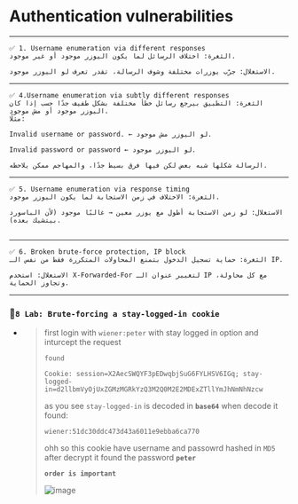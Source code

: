 # Authentication vulnerabilities
--------
```
✅ 1. Username enumeration via different responses
الثغرة: اختلاف الرسائل لما يكون اليوزر موجود أو غير موجود.

الاستغلال: جرّب يوزرات مختلفة وشوف الرسالة، تقدر تعرف لو اليوزر موجود.
```


--------

```
✅ 4.Username enumeration via subtly different responses
الثغرة: التطبيق بيرجع رسائل خطأ مختلفة بشكل طفيف جدًا حسب إذا كان اليوزر موجود أو مش موجود.
مثلًا:

Invalid username or password. ← لو اليوزر مش موجود.

Invalid password or password ← لو اليوزر موجود.

الرسالة شكلها شبه بعض لكن فيها فرق بسيط جدًا، والمهاجم ممكن يلاحظه.
```

--------

```
✅ 5. Username enumeration via response timing
الثغرة: الاختلاف في زمن الاستجابة لما يكون اليوزر موجود.

الاستغلال: لو زمن الاستجابة أطول مع يوزر معين → غالبًا موجود (لأن الباسورد بيتشيك بعده).


```

--------

```
✅ 6. Broken brute-force protection, IP block
الثغرة: حماية تسجيل الدخول بتمنع المحاولات المتكررة فقط من نفس الـ IP.

الاستغلال: استخدم X-Forwarded-For لتغيير عنوان الـ IP مع كل محاولة، وتجاوز الحماية.
```

---------

### 🎱``8 Lab: Brute-forcing a stay-logged-in cookie``

- > first login with ``wiener:peter`` with stay logged in option and inturcept the request
  >
  > ``found``
  >
  > ```
  > Cookie: session=X2AecSWQYF3pEDwqbjSuG6FYLHSV6IGq; stay-logged-in=d2llbmVyOjUxZGMzMGRkYzQ3M2Q0M2E2MDExZTllYmJhNmNhNzcw
  > ```
  >
  > as you see ``stay-logged-in`` is decoded in **``base64``** when decode it found:
  >
  > ```
  > wiener:51dc30ddc473d43a6011e9ebba6ca770
  > ```
  >
  > ohh so this cookie have username and passowrd hashed in ``MD5`` after decrypt it found the password **``peter``**
  >
  > **``order is important``**
  >
  > ![image](https://github.com/user-attachments/assets/d8ed9b02-4be1-4c3d-b40b-d4e1d4d1b8d9)
  >
  > 
  > 





